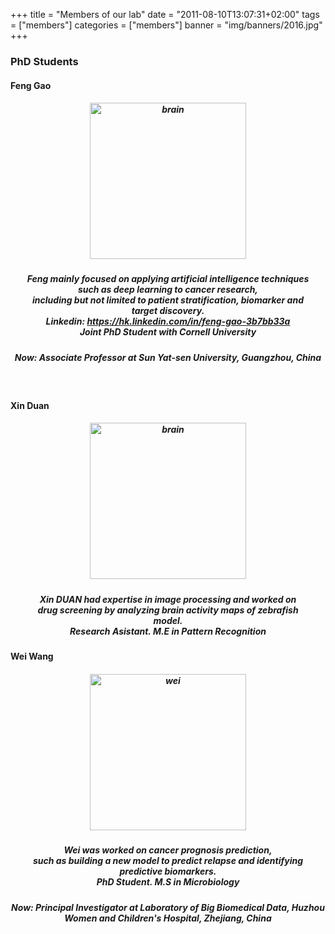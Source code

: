 +++
title = "Members of our lab"
date = "2011-08-10T13:07:31+02:00"
tags = ["members"]
categories = ["members"]
banner = "img/banners/2016.jpg"
+++

### PhD Students
#### Feng Gao
##### <p align="center"><img src="/img/testimonials/gf.jpg" width=250 height=250 alt="brain" align=center />
##### <p align="center" p style = "margin:20px" p style="line-height:200%">Feng mainly focused on applying artificial intelligence techniques such as deep learning to cancer research,<br>including but not limited to patient stratification, biomarker and target discovery.<br>**Linkedin**: https://hk.linkedin.com/in/feng-gao-3b7bb33a <br>**Joint PhD Student with Cornell University**
##### <p align="center">Now: Associate Professor at Sun Yat-sen University, Guangzhou, China
<br>

#### Xin Duan
##### <p align="center"><img src="/img/testimonials/dx.jpg" width=250  alt="brain" align=center />
##### <p align="center" p style = "margin:20px" p style="line-height:200%">Xin DUAN had expertise in image processing and worked on<br>drug screening by analyzing brain activity maps of zebrafish model.<br>**Research Asistant. M.E in Pattern Recognition**

#### Wei Wang
##### <p align="center"><img src="/img/testimonials/wei_new.png" width=250 alt="wei" align=center />
##### <p align="center" p style = "margin:20px" p style="line-height:200%">Wei was worked on cancer prognosis prediction,<br>such as building a new model to predict relapse and identifying predictive biomarkers.<br>**PhD Student. M.S in Microbiology**
##### <p align="center">Now: Principal Investigator at Laboratory of Big Biomedical Data, Huzhou Women and Children's Hospital, Zhejiang, China 
<br>
<br><br><br>

